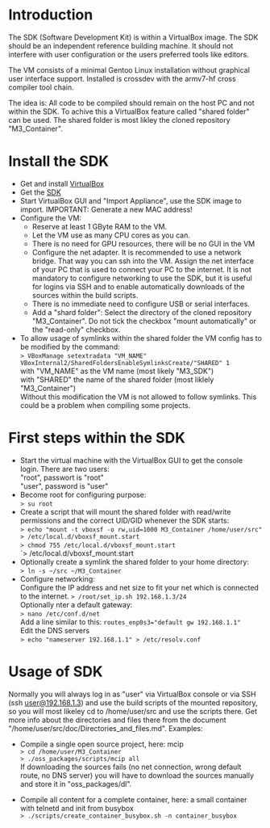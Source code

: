 Introduction
============
The SDK (Software Development Kit) is within a VirtualBox image. The SDK should be an independent reference building machine. It should not interfere with user configuration or the users preferred tools like editors.

The VM consists of a minimal Gentoo Linux installation without graphical user interface support. Installed is crossdev with the armv7-hf cross compiler tool chain.

The idea is: All code to be compiled should remain on the host PC and not within the SDK. To achive this a VirtualBox feature called "shared folder" can be used. The shared folder is most likley the cloned repository "M3_Container".

Install the SDK
===============
* Get and install [VirtualBox](https://virtualbox.org)
* Get the [SDK](https://www.insys-icom.de/data/smartbox/M3_SDK_2.ova)
* Start VirtualBox GUI and "Import Appliance", use the SDK image to import. IMPORTANT: Generate a new MAC address!
* Configure the VM:
    * Reserve at least 1 GByte RAM to the VM.
    * Let the VM use as many CPU cores as you can.
    * There is no need for GPU resources, there will be no GUI in the VM
    * Configure the net adapter. It is recommended to use a network bridge. That way you can ssh into the VM. Assign the  net interface of your PC that is used to connect your PC to the internet.
    It is not mandatory to configure networking to use the SDK, but it is useful for logins via SSH and to enable automatically downloads of the sources within the build scripts.
    * There is no immediate need to configure USB or serial interfaces.
    * Add a "shard folder": Select the directory of the cloned repository "M3_Container". Do not tick the checkbox "mount automatically" or the "read-only" checkbox.
* To allow usage of symlinks within the shared folder the VM config has to be modified by the command:  
    `> VBoxManage setextradata "VM_NAME" VBoxInternal2/SharedFoldersEnableSymlinksCreate/"SHARED" 1`  
    with "VM_NAME" as the VM name (most likely "M3_SDK")  
    with "SHARED" the name of the shared folder (most liklely "M3_Container")  
    Without this modification the VM is not allowed to follow symlinks. This could be a problem when compiling some projects.

First steps within the SDK
==========================
* Start the virtual machine with the VirtualBox GUI to get the console login. There are two users:  
    "root", passwort is "root"  
    "user", password is "user"
* Become root for configuring purpose:    
    `> su root`
* Create a script that will mount the shared folder with read/write permissions and the correct UID/GID whenever the SDK starts:  
    `> echo "mount -t vboxsf -o rw,uid=1000 M3_Container /home/user/src" > /etc/local.d/vboxsf_mount.start`    
    `> chmod 755 /etc/local.d/vboxsf_mount.start`    
    `> /etc/local.d/vboxsf_mount.start
* Optionally create a symlink the shared folder to your home directory:   
    `> ln -s ~/src ~/M3_Container`   
* Configure networking:   
    Configure the IP address and net size to fit your net which is connected to the internet. 
    `> /root/set_ip.sh 192.168.1.3/24`    
    Optionally nter a default gateway:   
    `> nano /etc/conf.d/net`   
    Add a line similar to this: `routes_enp0s3="default gw 192.168.1.1"`   
    Edit the DNS servers   
    `> echo "nameserver 192.168.1.1" > /etc/resolv.conf`   

Usage of SDK
===================
Normally you will always log in as "user" via VirtualBox console or via SSH (ssh user@192.168.1.3) and use the build scripts of the mounted repository, so you will most likeley cd to /home/user/src and use the scripts there. Get more info about the directories and files there from the document "/home/user/src/doc/Directories_and_files.md". Examples:  

* Compile a single open source project, here: mcip  
`> cd /home/user/M3_Container`  
`> ./oss_packages/scripts/mcip all`  
If downloading the sources fails (no net connection, wrong default route, no DNS server) you will have to download the sources manually and store it in "oss_packages/dl".  

* Compile all content for a complete container, here: a small container with telnetd and init from busybox  
`> ./scripts/create_container_busybox.sh -n container_busybox`  



